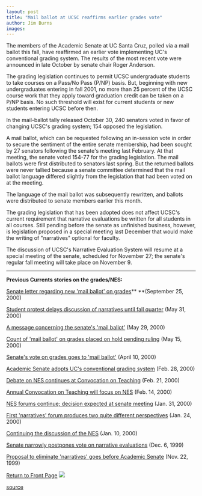 ```yaml
---
layout: post
title: "Mail ballot at UCSC reaffirms earlier grades vote"
author: Jim Burns
images:
---
```


The members of the Academic Senate at UC Santa Cruz, polled via a mail ballot this fall, have reaffirmed an earlier vote implementing UC's conventional grading system. The results of the most recent vote were announced in late October by senate chair Roger Anderson.  
  
The grading legislation continues to permit UCSC undergraduate students to take courses on a Pass/No Pass (P/NP) basis. But, beginning with new undergraduates entering in fall 2001, no more than 25 percent of the UCSC course work that they apply toward graduation credit can be taken on a P/NP basis. No such threshold will exist for current students or new students entering UCSC before then.  
  
In the mail-ballot tally released October 30, 240 senators voted in favor of changing UCSC's grading system; 154 opposed the legislation.   
  
A mail ballot, which can be requested following an in-session vote in order to secure the sentiment of the entire senate membership, had been sought by 27 senators following the senate's meeting last February. At that meeting, the senate voted 154-77 for the grading legislation. The mail ballots were first distributed to senators last spring. But the returned ballots were never tallied because a senate committee determined that the mail ballot language differed slightly from the legislation that had been voted on at the meeting.  
  
The language of the mail ballot was subsequently rewritten, and ballots were distributed to senate members earlier this month.  
  
The grading legislation that has been adopted does not affect UCSC's current requirement that narrative evaluations be written for all students in all courses. Still pending before the senate as unfinished business, however, is legislation proposed in a special meeting last December that would make the writing of "narratives" optional for faculty.

The discussion of UCSC's Narrative Evaluation System will resume at a special meeting of the senate, scheduled for November 27; the senate's regular fall meeting will take place on November 9.

* * *

**Previous Currents stories on the grades/NES:**

[Senate letter regarding new 'mail ballot' on grades][1]** **(September 25, 2000)

[Student protest delays discussion of narratives until fall quarter][2] (May 31, 2000)

[A message concerning the senate's 'mail ballot'][3] (May 29, 2000)

[Count of 'mail ballot' on grades placed on hold pending ruling][4] (May 15, 2000)

[Senate's vote on grades goes to 'mail ballot'][5] (April 10, 2000)

[Academic Senate adopts UC's conventional grading system][6] (Feb. 28, 2000)

[Debate on NES continues at Convocation on Teaching][7] (Feb. 21, 2000)

[Annual Convocation on Teaching will focus on NES][8] (Feb. 14, 2000)

[NES forums continue; decision expected at senate meeting][9] (Jan. 31, 2000)

[First 'narratives' forum produces two quite different perspectives][10] (Jan. 24, 2000)

[Continuing the discussion of the NES][11] (Jan. 10, 2000)

[Senate narrowly postpones vote on narrative evaluations][12] (Dec. 6, 1999)

[Proposal to eliminate 'narratives' goes before Academic Senate][13] (Nov. 22, 1999)

  
[Return to Front Page][14] ![ ][15]

[1]: http://www.ucsc.edu/currents/00-01/09-25/senate.html
[2]: http://www.ucsc.edu/currents/99-00/05-29/senate.html
[3]: http://www.ucsc.edu/currents/99-00/05-29/nes.html
[4]: http://www.ucsc.edu/currents/99-00/05-15/ballot.html
[5]: http://www.ucsc.edu/currents/99-00/04-10/ballot.html
[6]: http://www.ucsc.edu/currents/99-00/02-28/grades.html
[7]: http://www.ucsc.edu/currents/99-00/02-21/nesct.html
[8]: http://www.ucsc.edu/currents/99-00/02-14/nesconv.html
[9]: http://www.ucsc.edu/currents/99-00/01-31/nesforum2.html
[10]: http://www.ucsc.edu/currents/99-00/01-24/nesforum1.html
[11]: http://www.ucsc.edu/currents/99-00/01-10/nesforum.html
[12]: http://www.ucsc.edu/currents/99-00/12-06/narratives.html
[13]: http://www.ucsc.edu/currents/99-00/11-22/narratives.html
[14]: ../../index.html
[15]: ../../images/trans.gif

[source](http://www1.ucsc.edu/currents/00-01/11-06/grades.html "Permalink to grades")
